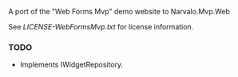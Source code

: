 ﻿
A port of the "Web Forms Mvp" demo website to Narvalo.Mvp.Web 

See _LICENSE-WebFormsMvp.txt_ for license information.

### TODO

- Implements IWidgetRepository.

